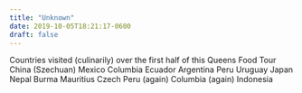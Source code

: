 ```yaml
---
title: "Unknown"
date: 2019-10-05T18:21:17-0600
draft: false
---
```


Countries visited (culinarily) over the first half of this Queens Food Tour
China (Szechuan) Mexico Columbia Ecuador Argentina Peru Uruguay Japan Nepal Burma Mauritius Czech Peru (again) Columbia (again) Indonesia
